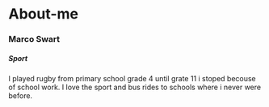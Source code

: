 # About-me
<head> 
<title><h1>My story</h1></title>
  <body> 
  <h3>Marco Swart</h3>
  <h5>Sport </h5>
  <p>I played rugby from primary school grade 4 until grate 11 i stoped becouse of school work. I love the sport and bus rides to schools where i never were before.</p>
  
  </body>
</head>
